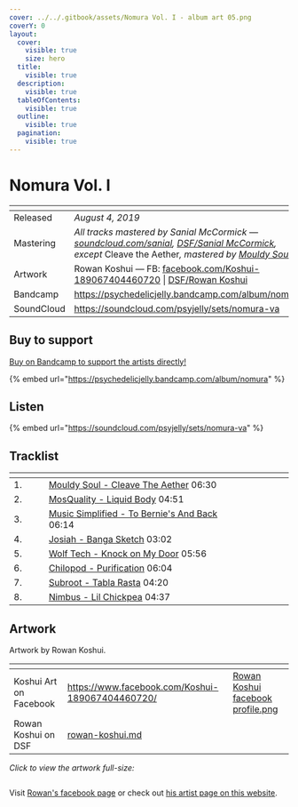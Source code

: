 ```yaml
---
cover: ../../.gitbook/assets/Nomura Vol. I - album art 05.png
coverY: 0
layout:
  cover:
    visible: true
    size: hero
  title:
    visible: true
  description:
    visible: true
  tableOfContents:
    visible: true
  outline:
    visible: true
  pagination:
    visible: true
---
```


# Nomura Vol. I

<table data-header-hidden><thead><tr><th width="117"></th><th></th></tr></thead><tbody><tr><td>Released</td><td><em>August 4, 2019</em></td></tr><tr><td>Mastering</td><td><em>All tracks mastered by Sanial McCormick —</em> <a href="https://soundcloud.com/sanial"><em>soundcloud.com/sanial</em></a><em>,</em> <a href="../../artists/mastering/sanial-mccormick.md"><em>DSF/Sanial McCormick</em></a><em>,</em> <br><em>except</em> Cleave the Aether<em>, mastered by</em> <a href="../../artists/music/mouldy-soul.md"><em>Mouldy Soul</em></a> </td></tr><tr><td>Artwork</td><td>Rowan Koshui — FB: <a href="https://www.facebook.com/Koshui-189067404460720/">facebook.com/Koshui-189067404460720</a> | <a href="../../artists/graphic/rowan-koshui.md">DSF/Rowan Koshui</a> </td></tr><tr><td>Bandcamp</td><td><a href="https://psychedelicjelly.bandcamp.com/album/nomura">https://psychedelicjelly.bandcamp.com/album/nomura</a></td></tr><tr><td>SoundCloud</td><td><a href="https://soundcloud.com/psyjelly/sets/nomura-va">https://soundcloud.com/psyjelly/sets/nomura-va</a></td></tr></tbody></table>

## Buy to support

[Buy on Bandcamp to support the artists directly!](https://psychedelicjelly.bandcamp.com/album/nomura)&#x20;

{% embed url="https://psychedelicjelly.bandcamp.com/album/nomura" %}

## Listen

{% embed url="https://soundcloud.com/psyjelly/sets/nomura-va" %}

## Tracklist

<table data-header-hidden><thead><tr><th width="49"></th><th width="362"></th><th width="65"></th></tr></thead><tbody><tr><td>1.</td><td><a href="https://psychedelicjelly.bandcamp.com/track/cleave-the-aether">Mouldy Soul - Cleave The Aether</a> 06:30</td><td></td></tr><tr><td>2.</td><td><a href="https://psychedelicjelly.bandcamp.com/track/liquid-body">MosQuality - Liquid Body</a> 04:51</td><td></td></tr><tr><td>3.</td><td><a href="https://psychedelicjelly.bandcamp.com/track/to-bernies-and-back">Music Simplified - To Bernie's And Back</a> 06:14</td><td></td></tr><tr><td>4.</td><td><a href="https://psychedelicjelly.bandcamp.com/track/banga-sketch">Josiah - Banga Sketch</a> 03:02</td><td></td></tr><tr><td>5.</td><td><a href="https://psychedelicjelly.bandcamp.com/track/knock-on-my-door">Wolf Tech - Knock on My Door</a> 05:56</td><td></td></tr><tr><td>6.</td><td><a href="https://psychedelicjelly.bandcamp.com/track/purification">Chilopod - Purification</a> 06:04</td><td></td></tr><tr><td>7.</td><td><a href="https://psychedelicjelly.bandcamp.com/track/tabla-rasta">Subroot - Tabla Rasta</a> 04:20</td><td></td></tr><tr><td>8.</td><td><a href="https://psychedelicjelly.bandcamp.com/track/lil-chickpea">Nimbus - Lil Chickpea</a> 04:37</td><td></td></tr></tbody></table>

## Artwork

Artwork by Rowan Koshui.

<table data-card-size="large" data-view="cards"><thead><tr><th></th><th data-hidden data-card-target data-type="content-ref"></th><th data-hidden data-card-cover data-type="files"></th></tr></thead><tbody><tr><td>Koshui Art on Facebook</td><td><a href="https://www.facebook.com/Koshui-189067404460720/">https://www.facebook.com/Koshui-189067404460720/</a></td><td><a href="../../.gitbook/assets/Rowan Koshui facebook profile.png">Rowan Koshui facebook profile.png</a></td></tr><tr><td>Rowan Koshui on DSF</td><td><a href="../../artists/graphic/rowan-koshui.md">rowan-koshui.md</a></td><td></td></tr></tbody></table>

_Click to view the artwork full-size:_

<figure><img src="../../.gitbook/assets/Nomura Vol. I - album art 05.png" alt=""><figcaption></figcaption></figure>

Visit [Rowan's facebook page](https://www.facebook.com/Koshui-189067404460720/) or check out [his artist page on this website](../../artists/graphic/rowan-koshui.md).

